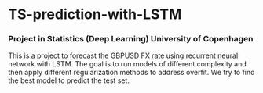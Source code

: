 # TS-prediction-with-LSTM

### Project in Statistics (Deep Learning) University of Copenhagen

This is a project to forecast the GBPUSD FX rate using recurrent neural network with LSTM.
The goal is to run models of different complexity and then apply different regularization methods to address overfit.
We try to find the best model to predict the test set.

